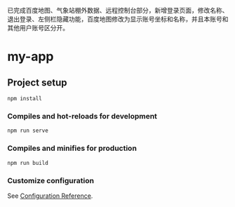 已完成百度地图、气象站棚外数据、远程控制台部分，新增登录页面，修改名称、退出登录、左侧栏隐藏功能，百度地图修改为显示账号坐标和名称，并且本账号和其他用户账号区分开。
# my-app

## Project setup
```
npm install
```

### Compiles and hot-reloads for development
```
npm run serve
```

### Compiles and minifies for production
```
npm run build
```

### Customize configuration
See [Configuration Reference](https://cli.vuejs.org/config/).
